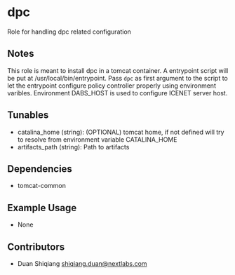 # dpc

Role for handling dpc related configuration

## Notes

This role is meant to install dpc in a tomcat container. A entrypoint script will be put at /usr/local/bin/entrypoint. Pass `dpc` as first argument to the script to let the entrypoint configure policy controller properly using environment varibles. Environment DABS_HOST is used to configure ICENET server host.

## Tunables

* catalina_home (string): (OPTIONAL) tomcat home, if not defined will try to resolve from environment variable CATALINA_HOME
* artifacts_path (string): Path to artifacts

## Dependencies

* tomcat-common

## Example Usage

* None

## Contributors

* Duan Shiqiang <shiqiang.duan@nextlabs.com>
